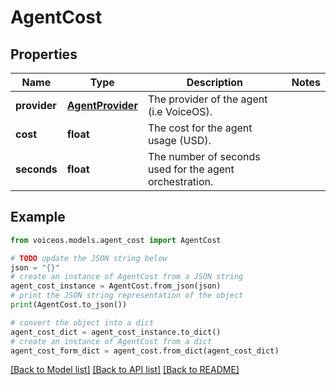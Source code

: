 # AgentCost


## Properties

Name | Type | Description | Notes
------------ | ------------- | ------------- | -------------
**provider** | [**AgentProvider**](AgentProvider.md) | The provider of the agent (i.e VoiceOS). | 
**cost** | **float** | The cost for the agent usage (USD). | 
**seconds** | **float** | The number of seconds used for the agent orchestration. | 

## Example

```python
from voiceos.models.agent_cost import AgentCost

# TODO update the JSON string below
json = "{}"
# create an instance of AgentCost from a JSON string
agent_cost_instance = AgentCost.from_json(json)
# print the JSON string representation of the object
print(AgentCost.to_json())

# convert the object into a dict
agent_cost_dict = agent_cost_instance.to_dict()
# create an instance of AgentCost from a dict
agent_cost_form_dict = agent_cost.from_dict(agent_cost_dict)
```
[[Back to Model list]](../README.md#documentation-for-models) [[Back to API list]](../README.md#documentation-for-api-endpoints) [[Back to README]](../README.md)


